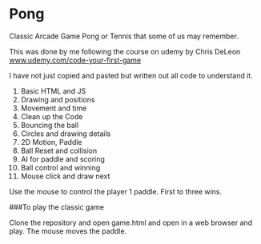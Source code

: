 # Pong
Classic Arcade Game Pong or Tennis that some of us may remember.

This was done by me following the course on udemy by Chris DeLeon
www.udemy.com/code-your-first-game

I have not just copied and pasted but written out all code to understand it.

1. Basic HTML and JS
2. Drawing and positions
3. Movement and time
4. Clean up the Code
5. Bouncing the ball
6. Circles and drawing details
7. 2D Motion, Paddle
8. Ball Reset and collision
9. AI for paddle and scoring
10. Ball control and winning
11. Mouse click and draw next



Use the mouse to control  the player 1 paddle.  First to three wins.


###To play the classic game

Clone the repository and open game.html and open in a web browser and play.  The mouse moves the paddle.
